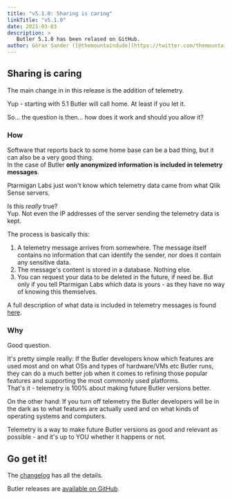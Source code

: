 ```yaml
---
title: "v5.1.0: Sharing is caring"
linkTitle: "v5.1.0"
date: 2021-03-03
description: >
   Butler 5.1.0 has been relased on GitHub. 
author: Göran Sander ([@themountaindude](https://twitter.com/themountaindude))
---
```


## Sharing is caring

The main change in in this release is the addition of telemetry.

Yup - starting with 5.1 Butler will call home.
At least if you let it.

So... the question is then... how does it work and should you allow it?

### How

Software that reports back to some home base can be a bad thing, but it can also be a very good thing.  
In the case of Butler **only anonymized information is included in telemetry messages**.

Ptarmigan Labs just won't know which telemetry data came from what Qlik Sense servers.  

Is this *really* true?  
Yup. Not even the IP addresses of the server sending the telemetry data is kept.  

The process is basically this:

1. A telemetry message arrives from somewhere. The message itself contains no information that can identify the sender, nor does it contain any sensitive data.
2. The message's content is stored in a database. Nothing else.
3. You can request your data to be deleted in the future, if need be. But only if you tell Ptarmigan Labs which data is yours - as they have no way of knowing this themselves.

A full description of what data is included in telemetry messages is found [here](/docs/about/telemetry/).

### Why

Good question.

It's pretty simple really: If the Butler developers know which features are used most and on what OSs and types of hardware/VMs etc Butler runs, they can do a much better job when it comes to refining those popular features and supporting the most commonly used platforms.  
That's it - telemetry is 100% about making future Butler versions better.

On the other hand: If you turn off telemetry the Butler developers will be in the dark as to what features are actually used and on what kinds of operating systems and computers.

Telemetry is a way to make future Butler versions as good and relevant as possible - and it's up to YOU whether it happens or not.

## Go get it!

The [changelog](https://github.com/ptarmiganlabs/butler/blob/master/changelog.md) has all the details.

Butler releases are [available on GitHub](https://github.com/ptarmiganlabs/butler/releases).
